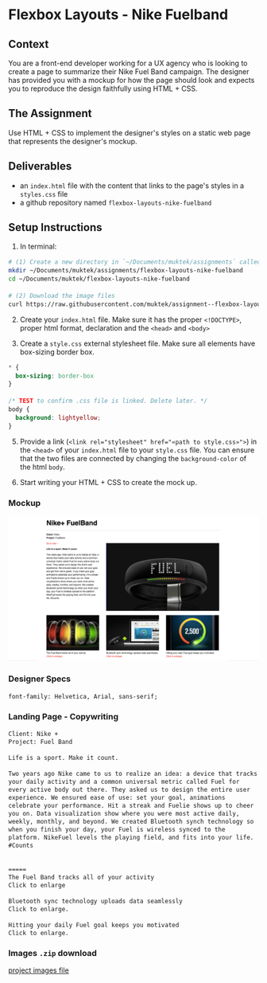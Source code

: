 # Flexbox Layouts - Nike Fuelband

## Context

You are a front-end developer working for a UX agency who is looking to create a page to summarize their Nike Fuel Band campaign. The designer has provided you with a mockup for how the page should look and expects you to reproduce the design faithfully using HTML + CSS.

## The Assignment

Use HTML + CSS to implement the designer's styles on a static web page that represents the designer's mockup.

## Deliverables
- an `index.html` file with the content that links to the page's styles in a `styles.css` file
- a github repository named `flexbox-layouts-nike-fuelband`


## Setup Instructions
1. In terminal:
  ```sh
  # (1) Create a new directory in `~/Documents/muktek/assignments` called `flexbox-layouts-nike-fuelband` and cd into the project directory
  mkdir ~/Documents/muktek/assignments/flexbox-layouts-nike-fuelband
  cd ~/Documents/muktek/flexbox-layouts-nike-fuelband

  # (2) Download the image files
  curl https://raw.githubusercontent.com/muktek/assignment--flexbox-layout-nike-fuelband/master/project-images.zip > project-images.zip


  ```

2. Create your `index.html` file. Make sure it has the proper `<!DOCTYPE>`, proper html format, declaration and the `<head>` and `<body>`

3. Create a `style.css` external stylesheet file. Make sure all elements have box-sizing border box.

  ```css
  * {
    box-sizing: border-box
  }

  /* TEST to confirm .css file is linked. Delete later. */
  body {
    background: lightyellow;
  }
  ```

5. Provide a link (`<link rel="stylesheet" href="«path to style.css»">`) in the `<head>` of your `index.html` file to your `style.css` file. You can ensure that the two files are connected by changing the `background-color` of the html `body`.


7. Start writing your HTML + CSS to create the mock up.


### Mockup
![nike flexband layout](./mockups/nike-flexband-layout.png)


### Designer Specs
```
font-family: Helvetica, Arial, sans-serif;
```


### Landing Page - Copywriting
```
Client: Nike +
Project: Fuel Band

Life is a sport. Make it count.

Two years ago Nike came to us to realize an idea: a device that tracks your daily activity and a common universal metric called Fuel for every active body out there. They asked us to design the entire user experience. We ensured ease of use: set your goal, animations celebrate your performance. Hit a streak and Fuelie shows up to cheer you on. Data visualization show where you were most active daily, weekly, monthly, and beyond. We created Bluetooth synch technology so when you finish your day, your Fuel is wireless synced to the platform. NikeFuel levels the playing field, and fits into your life. #Counts


=====
The Fuel Band tracks all of your activity
Click to enlarge

Bluetooth sync technology uploads data seamlessly
Click to enlarge.

Hitting your daily Fuel goal keeps you motivated
Click to enlarge.
```

### Images `.zip` download
[project images file](./project-images.zip)

